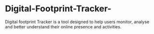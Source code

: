 # Digital-Footprint-Tracker-
Digital footprint Tracker is a tool designed to help users monitor, analyse and better understand their online presence and activities.

